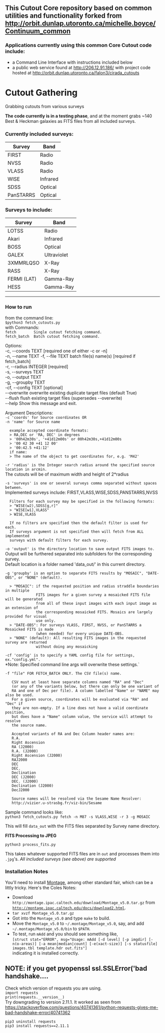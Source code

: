 ## This Cutout Core repository based on common utilities and functionality forked from http://orbit.dunlap.utoronto.ca/michelle.boyce/Continuum_common

### Applications currently using this common Core Cutout code include:    
- a Command Line Interface with instructions included below      
- a public web service found at http://206.12.91.186/  with project code hosted at http://orbit.dunlap.utoronto.ca/falon3/cirada_cutouts

       
           
# Cutout Gathering

Grabbing cutouts from various surveys

**The code currently is in a testing phase**, and at the moment grabs ~140 Best & Heckman galaxies as FITS files from all included surveys.

### Currently included surveys:

| Survey | Band |
|---|---|
| FIRST | Radio |
| NVSS | Radio|
| VLASS| Radio|
|WISE|Infrared|
| SDSS| Optical|
| PanSTARRS| Optical|

### Surveys to include:

| Survey | Band|
|---|---|
|LOTSS|Radio|
|Akari|Infrared|
|BOSS|Optical|
|GALEX|Ultraviolet|
|3XMMRLQSO|X-Ray|
|RASS|X-Ray|
|FERMI (LAT)|Gamma-Ray|
|HESS|Gamma-Ray|

---

### How to run
from the command line:    
`$python3 fetch_cutouts.py`    
with Commands:    
  `fetch        Single cutout fetching command.   `     
  `fetch_batch  Batch cutout fetching command.   `     
  
Options:    
      -c, --coords TEXT     [required one of either -c or -n]    
      -n, --name TEXT
      -f, --file TEXT       batch file(s) name(s)  [required if fetch_batch]   
      -r, --radius INTEGER  [required]     
      -s, --surveys TEXT   
      -o, --output TEXT   
      -g, --groupby TEXT   
      -cf, --config TEXT   [optional]    
      --overwrite           overwrite existing duplicate target files (default
                            True)   
      --flush               flush existing target files (supersedes --overwrite)   
      --help                Show this message and exit.   
      
Argument Descriptions:    
`-c 'coords' for Source coordinates OR`    
`-n 'name' for Source name`    
     
      example accepted coordinate formats:    
      > RA,DEC or 'RA, DEC' in degrees    
      > '00h42m30s', '+41d12m00s' or 00h42m30s,+41d12m00s    
      > '00 42 30 +41 12 00'    
      > '00:42.5 +41:12'    
      if name:    
      > The name of the object to get coordinates for, e.g. 'M42'    
      
`-r 'radius' is the Integer search radius around the specified source location in arcmin.`    
      The cutouts will be of maximum width and height of 2*radius    

`-s 'surveys' is one or several surveys comma separated without spaces between.`    
      Implemented surveys include: FIRST,VLASS,WISE,SDSS,PANSTARRS,NVSS       
           
      Filters for each survey may be specified in the following formats:    
      > "WISE(w2),SDSS[g,r]"    
      > "WISE[w1],VLASS"    
      > WISE,VLASS    
      
      If no filters are specified then the default filter is used for each.    
      If surveys argument is not specified then will fetch from ALL implemented    
      surveys with default filters for each survey.    
    
`-o 'output' is the directory location to save output FITS images to.`    
      Output will be furthered separated into subfolders for the corresponding survey.    
      Default location is a folder named 'data_out/' in this current directory.    

`-g 'groupby' is an option to separate FITS results by "MOSAIC", "DATE-OBS", or "NONE" (default).`     
    
      > "MOSAIC": if the requested position and radius straddle boundaries in multiple      
                  FITS images for a given survey a mosaicked FITS file will be generated    
                  from all of these input images with each input image as an extension of    
                  the corresponding mosaicked FITS. Mosaics are largely provided for visual    
                  use only.    
      > "DATE-OBS": For surveys VLASS, FIRST, NVSS, or PanSTARRS a Mosaicked FITS is made    
                  (when needed) for every unique DATE-OBS.     
      > "NONE" (default): All resulting FITS images in the requested survey are returned    
                  without doing any mosaicking    
    
`-cf 'config' is to specify a YAML config file for settings, ex."config.yml".`    
      *Note: Specified command line args will overwrite these settings.`          
   
`-f "file" FOR FETCH_BATCH ONLY. The CSV file(s) name. `      

       CSV must at least have separate columns named "RA" and "Dec"    
       (or any of the variants below, but there can only be one variant of    
       RA and one of Dec per file). A column labelled "Name" or "NAME" may also be used.   
       For a given source, coordinates will be evaluated via "RA" and "Dec" if   
       they are non-empty. If a line does not have a valid coordinate position,   
       but does have a "Name" column value, the service will attempt to resolve   
       the source name.   
           
       Accepted variants of RA and Dec Column header names are:    
       R.A.   
       Right Ascension   
       RA (J2000)   
       R.A. (J2000)   
       Right Ascension (J2000)   
       RAJ2000   
       DEC   
       DEC.   
       Declination   
       DEC (J2000)   
       DEC. (J2000)   
       Declination (J2000)   
       DecJ2000   
         
       Source names will be resolved via the Sesame Name Resolver:    
       http://vizier.u-strasbg.fr/viz-bin/Sesame    
        
Sample command looks like:    
`python3 fetch_cutouts.py fetch -n M87 -s VLASS,WISE -r 3 -g MOSAIC`    
   
This will fill `data_out` with the FITS files separated by Survey name directory.    

**FITS Processing to JPEG**

`python3 process_fits.py`

This takes whatever supported FITS files are in `out` and processes them into `.jpg`'s.
_All included surveys (see above) are supported_

### Installation Notes

You'll need to install <a target=_blank href="https://montage-wrapper.readthedocs.io/en/v0.9.5/#installation">Montage</a>, among other standard fair, which can be a littly tricky. Here's the Coles Notes:

 * Download `http://montage.ipac.caltech.edu/download/Montage_v5.0.tar.gz` from <a target=_blank href="http://montage.ipac.caltech.edu/docs/download2.html">`http://montage.ipac.caltech.edu/docs/download2.html`</a>.
 * `tar xvzf Montage_v5.0.tar.gz`
 * Got into the `Montage_v5.0` and type `make` to build.
 * Move the `Montage_v5.0` to `~/.montage/Montage_v5.0`, say, and add `~/.montage/Montage_v5.0/bin` to `$PATH`.
 * To test, run `mAdd` and you should see something like,<br>```[struct stat="ERROR", msg="Usage: mAdd [-d level] [-p imgdir] [-n(o-areas)] [-a mean|median|count] [-e(xact-size)] [-s statusfile] images.tbl template.hdr out.fits"]```<br>indicating it is installed correctly.


## NOTE: if you get pyopenssl ssl.SSLError('bad handshake....
Check which version of requests you are using.    
`import requests`    
`print(requests.__version__)`    
Try downgrading to version 2.11.1. It worked as seen from https://stackoverflow.com/questions/40741361/python-requests-gives-me-bad-handshake-error/40741362    

`pip3 uninstall requests`    
`pip3 install requests==2.11.1`     
